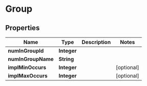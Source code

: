 
# Group

## Properties
Name | Type | Description | Notes
------------ | ------------- | ------------- | -------------
**numInGroupId** | **Integer** |  | 
**numInGroupName** | **String** |  | 
**implMinOccurs** | **Integer** |  |  [optional]
**implMaxOccurs** | **Integer** |  |  [optional]



